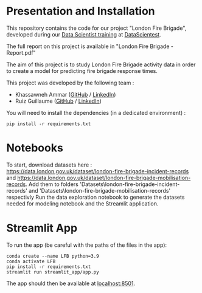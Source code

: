 # Presentation and Installation

This repository contains the code for our project "London Fire Brigade", developed during our [Data Scientist training](https://datascientest.com/en/data-scientist-course) at [DataScientest](https://datascientest.com/).

The full report on this project is available in "London Fire Brigade - Report.pdf"

The aim of this project is to study London Fire Brigade activity data in order to create a model for predicting fire brigade response times.

This project was developed by the following team :

- Khassawneh Ammar ([GitHub](https://github.com/ammarkh90) / [LinkedIn](https://www.linkedin.com/in/ammar-khassawneh-02268695/))
- Ruiz Guillaume ([GitHub](https://github.com/RuizGuillaume) / [LinkedIn](https://www.linkedin.com/in/ruizguillaume/))

You will need to install the dependencies (in a dedicated environment) :

```
pip install -r requirements.txt
```


# Notebooks

To start, download datasets here : https://data.london.gov.uk/dataset/london-fire-brigade-incident-records and https://data.london.gov.uk/dataset/london-fire-brigade-mobilisation-records.
Add them to folders 'Datasets\london-fire-brigade-incident-records' and 'Datasets\london-fire-brigade-mobilisation-records' respectivly
Run the data exploration notebook to generate the datasets needed for modeling notebook and the Streamlit application.

# Streamlit App

To run the app (be careful with the paths of the files in the app):

```shell
conda create --name LFB python=3.9
conda activate LFB
pip install -r requirements.txt
streamlit run streamlit_app/app.py
```

The app should then be available at [localhost:8501](http://localhost:8501).
